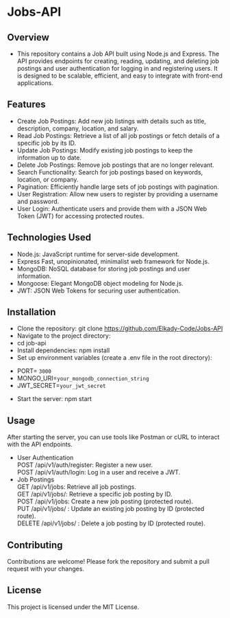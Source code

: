 # Jobs-API

## Overview
* This repository contains a Job API built using Node.js and Express. The API provides endpoints for creating, reading, updating, and deleting job postings and user authentication for logging in and registering users. It is designed to be scalable, efficient, and easy to integrate with front-end applications.

## Features
- Create Job Postings: Add new job listings with details such as title, description, company, location, and salary.
- Read Job Postings: Retrieve a list of all job postings or fetch details of a specific job by its ID.
- Update Job Postings: Modify existing job postings to keep the information up to date.
- Delete Job Postings: Remove job postings that are no longer relevant.
- Search Functionality: Search for job postings based on keywords, location, or company.
- Pagination: Efficiently handle large sets of job postings with pagination.
- User Registration: Allow new users to register by providing a username and password.
- User Login: Authenticate users and provide them with a JSON Web Token (JWT) for accessing protected routes.

## Technologies Used
- Node.js: JavaScript runtime for server-side development.
- Express Fast, unopinionated, minimalist web framework for Node.js.
- MongoDB: NoSQL database for storing job postings and user information.
- Mongoose: Elegant MongoDB object modeling for Node.js.
- JWT: JSON Web Tokens for securing user authentication.

## Installation
- Clone the repository: git clone https://github.com/Elkady-Code/Jobs-API
- Navigate to the project directory:
- cd job-api
- Install dependencies: npm install
- Set up environment variables (create a .env file in the root directory):
* PORT= `3000`
* MONGO_URI=`your_mongodb_connection_string`
* JWT_SECRET=`your_jwt_secret`
- Start the server: npm start

## Usage
After starting the server, you can use tools like Postman or cURL to interact with the API endpoints.

- User Authentication <br>
POST /api/v1/auth/register: Register a new user. <br>
POST /api/v1/auth/login: Log in a user and receive a JWT.
- Job Postings <br>
GET /api/v1/jobs: Retrieve all job postings. <br>
GET /api/v1/jobs/: Retrieve a specific job posting by ID. <br>
POST /api/v1/jobs: Create a new job posting (protected route). <br>
PUT /api/v1/jobs/ : Update an existing job posting by ID (protected route). <br>
DELETE /api/v1/jobs/ : Delete a job posting by ID (protected route).
## Contributing
Contributions are welcome! Please fork the repository and submit a pull request with your changes.

## License
This project is licensed under the MIT License.
